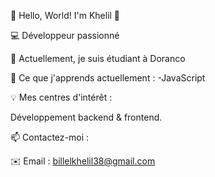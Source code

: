 🌟 Hello, World! I'm Khelil 🌟

💻 Développeur passionné 

🔭 Actuellement, je suis étudiant à Doranco

🌱 Ce que j'apprends actuellement :
-JavaScript

💡 Mes centres d'intérêt :

Développement backend & frontend.


📫 Contactez-moi :

✉️ Email : billelkhelil38@gmail.com

<!--
**billel2301/billel2301** is a ✨ _special_ ✨ repository because its `README.md` (this file) appears on your GitHub profile.

Here are some ideas to get you started:

- 🔭 I’m currently working on ...
- 🌱 I’m currently learning ...
- 👯 I’m looking to collaborate on ...
- 🤔 I’m looking for help with ...
- 💬 Ask me about ...
- 📫 How to reach me: ...
- 😄 Pronouns: ...
- ⚡ Fun fact: ...
-->

